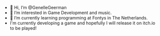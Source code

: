 - 👋 Hi, I’m @GenelleGeerman
- 👀 I’m interested in Game Development and music.
- 🌱 I’m currently learning programming at Fontys in The Netherlands.
- I'm currently developing a game and hopefully I will release it on itch.io to be played!
<!---
GenelleGeerman/GenelleGeerman is a ✨ special ✨ repository because its `README.md` (this file) appears on your GitHub profile.
You can click the Preview link to take a look at your changes.
--->
